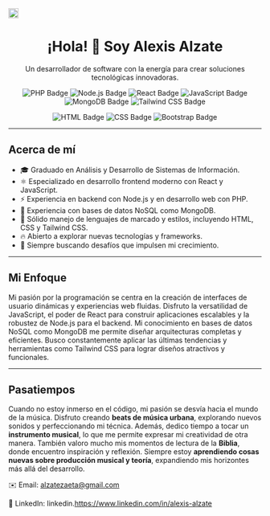 <img src="https://github.githubassets.com/images/modules/logos_page/GitHub-Mark.png" width="20" alt="github icon"/>
<h1 align="center">¡Hola! 👋 Soy Alexis Alzate</h1>
<p align="center">Un desarrollador de software con la energía para crear soluciones tecnológicas innovadoras.</p>
<p align="center">
  <img src="https://img.shields.io/badge/Lenguaje-PHP-777BB4.svg?style=flat&logo=php&logoColor=white" alt="PHP Badge">
  <img src="https://img.shields.io/badge/Backend-Node.js-339933.svg?style=flat&logo=nodedotjs&logoColor=white" alt="Node.js Badge">
  <img src="https://img.shields.io/badge/Framework-React-61DAFB.svg?style=flat&logo=react&logoColor=black" alt="React Badge">
  <img src="https://img.shields.io/badge/Frontend-JavaScript-F7DF1E.svg?style=flat&logo=javascript&logoColor=black" alt="JavaScript Badge">
  <img src="https://img.shields.io/badge/Base%20de%20Datos-MongoDB-47A248.svg?style=flat&logo=mongodb&logoColor=white" alt="MongoDB Badge">
  <img src="https://img.shields.io/badge/Estilos-Tailwind%20CSS-38B2AC.svg?style=flat&logo=tailwindcss&logoColor=white" alt="Tailwind CSS Badge">
</p>
<p align="center">
  <img src="https://img.shields.io/badge/Lenguaje%20de%20Marcado-HTML-E34F26.svg?style=flat&logo=html5&logoColor=white" alt="HTML Badge">
  <img src="https://img.shields.io/badge/Estilos-CSS-1572B6.svg?style=flat&logo=css3&logoColor=white" alt="CSS Badge">
  <img src="https://img.shields.io/badge/Librería%20de%20Estilos-Bootstrap-7952B3.svg?style=flat&logo=bootstrap&logoColor=white" alt="Bootstrap Badge">
</p>

---

## Acerca de mí

* 🎓 Graduado en Análisis y Desarrollo de Sistemas de Información.
* ⚛️ Especializado en desarrollo frontend moderno con React y JavaScript.
* ⚡️ Experiencia en backend con Node.js y en desarrollo web con PHP.
* 💾 Experiencia con bases de datos NoSQL como MongoDB.
* 🎨 Sólido manejo de lenguajes de marcado y estilos, incluyendo HTML, CSS y Tailwind CSS.
* 🔥 Abierto a explorar nuevas tecnologías y frameworks.
* 🚀 Siempre buscando desafíos que impulsen mi crecimiento.

---

## Mi Enfoque

Mi pasión por la programación se centra en la creación de interfaces de usuario dinámicas y experiencias web fluidas. Disfruto la versatilidad de JavaScript, el poder de React para construir aplicaciones escalables y la robustez de Node.js para el backend. Mi conocimiento en bases de datos NoSQL como MongoDB me permite diseñar arquitecturas completas y eficientes. Busco constantemente aplicar las últimas tendencias y herramientas como Tailwind CSS para lograr diseños atractivos y funcionales.

---

## Pasatiempos

Cuando no estoy inmerso en el código, mi pasión se desvía hacia el mundo de la música. Disfruto creando **beats de música urbana**, explorando nuevos sonidos y perfeccionando mi técnica. Además, dedico tiempo a tocar un **instrumento musical**, lo que me permite expresar mi creatividad de otra manera. También valoro mucho mis momentos de lectura de la **Biblia**, donde encuentro inspiración y reflexión. Siempre estoy **aprendiendo cosas nuevas sobre producción musical y teoría**, expandiendo mis horizontes más allá del desarrollo.

✉️ Email: alzatezaeta@gmail.com

💼 LinkedIn: linkedin.https://www.linkedin.com/in/alexis-alzate

